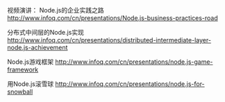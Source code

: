 视频演讲： Node.js的企业实践之路
http://www.infoq.com/cn/presentations/Node.js-business-practices-road

分布式中间层的Node.js实现
http://www.infoq.com/cn/presentations/distributed-intermediate-layer-node.js-achievement

Node.js游戏框架
http://www.infoq.com/cn/presentations/node.js-game-framework

用Node.js滚雪球
http://www.infoq.com/cn/presentations/node.js-for-snowball
